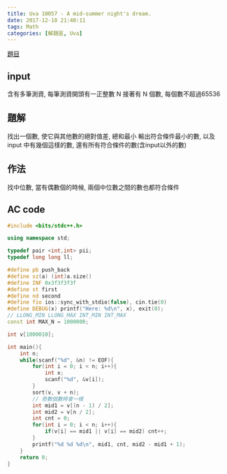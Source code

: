```yaml
---
title: Uva 10057 - A mid-summer night's dream.
date: 2017-12-18 21:40:11
tags: Math
categories: [解題區, Uva]
---
```


[題目](https://uva.onlinejudge.org/index.php?option=com_onlinejudge&Itemid=8&page=show_problem&category=12&problem=998)

## input
含有多筆測資, 每筆測資開頭有一正整數 N
接著有 N 個數, 每個數不超過65536

## 題解
找出一個數, 使它與其他數的絕對值差, 總和最小
輸出符合條件最小的數, 以及 input 中有幾個這樣的數, 還有所有符合條件的數(含input以外的數)

## 作法
找中位數, 當有偶數個的時候, 兩個中位數之間的數也都符合條件

## AC code
```cpp
#include <bits/stdc++.h>

using namespace std;

typedef pair <int,int> pii;
typedef long long ll;

#define pb push_back
#define sz(a) (int)a.size()
#define INF 0x3f3f3f3f
#define st first
#define nd second
#define fio ios::sync_with_stdio(false), cin.tie(0)
#define DEBUG(x) printf("Here: %d\n", x), exit(0);
// LLONG_MIN LLONG_MAX INT_MIN INT_MAX
const int MAX_N = 1000000;

int v[1000010];

int main(){
    int n;
    while(scanf("%d", &n) != EOF){
        for(int i = 0; i < n; i++){
            int x;
            scanf("%d", &v[i]);
        }
        sort(v, v + n);
        // 奇數個數時會一樣
        int mid1 = v[(n - 1) / 2];
        int mid2 = v[n / 2];
        int cnt = 0;
        for(int i = 0; i < n; i++){
            if(v[i] == mid1 || v[i] == mid2) cnt++;
        }
        printf("%d %d %d\n", mid1, cnt, mid2 - mid1 + 1);
    }
    return 0;
}
```
